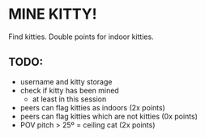 MINE KITTY!
===========

Find kitties. Double points for indoor kitties.

TODO:
-----

- username and kitty storage
- check if kitty has been mined
  - at least in this session
- peers can flag kitties as indoors (2x points)
- peers can flag kitties which are not kitties (0x points)
- POV pitch > 25º = ceiling cat (2x points)
